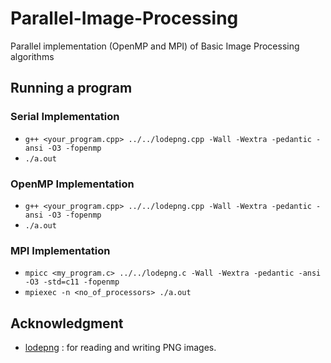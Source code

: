 # Parallel-Image-Processing
Parallel implementation (OpenMP and MPI) of Basic Image Processing algorithms

## Running a program

### Serial Implementation
- `g++ <your_program.cpp> ../../lodepng.cpp -Wall -Wextra -pedantic -ansi -O3 -fopenmp`
- `./a.out`

### OpenMP Implementation
- `g++ <your_program.cpp> ../../lodepng.cpp -Wall -Wextra -pedantic -ansi -O3 -fopenmp`
- `./a.out`

### MPI Implementation 
- `mpicc <my_program.c> ../../lodepng.c -Wall -Wextra -pedantic -ansi -O3 -std=c11 -fopenmp`
- `mpiexec -n <no_of_processors> ./a.out`

## Acknowledgment
- [lodepng](https://github.com/lvandeve/lodepng) : for reading and writing PNG images. 

